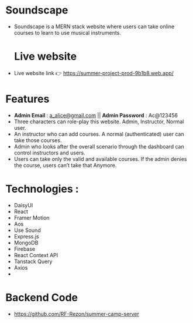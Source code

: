 
# Soundscape
- Soundscape is a MERN stack website where users can take online courses to learn to use musical instruments.

  # Live website 
- Live website link 👉 https://summer-project-prod-9b1b8.web.app/
  
# Features
- **Admin Email** : a_alice@gmail.com  ||  **Admin Password** : Ac@123456
- Three characters can role-play this website. Admin, Instructor, Normal user.
- An instructor who can add courses. A normal (authenticated) user can take those courses.
- Admin who looks after the overall scenario through the dashboard can control instructors and users.
- Users can take only the valid and available courses. If the admin denies the course, users can’t take that Anymore.
  
# Technologies : 
- DaisyUI
- React
- Framer Motion
- Aos
- Use Sound
- Express.js
- MongoDB
- Firebase
- React Context API
- Tanstack Query
- Axios
- 
# Backend Code 
- https://github.com/RF-Rezon/summer-camp-server
